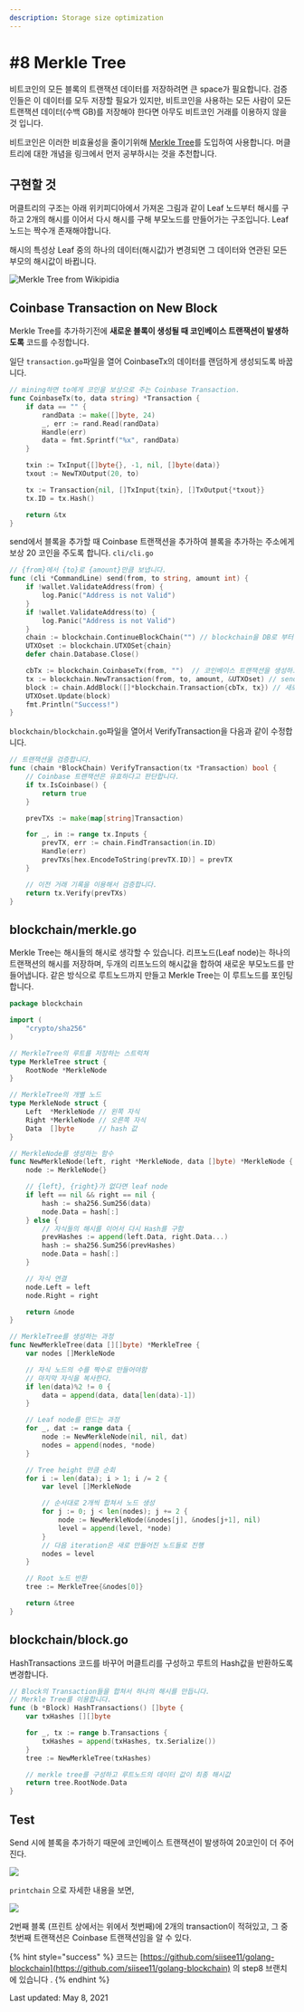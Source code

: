 ```yaml
---
description: Storage size optimization
---
```


# \#8 Merkle Tree

비트코인의 모든 블록의 트랜잭션 데이터를 저장하려면 큰 space가 필요합니다. 검증인들은 이 데이터를 모두 저장할 필요가 있지만, 비트코인을 사용하는 모든 사람이 모든 트랜잭션 데이터\(수백 GB\)를 저장해야 한다면 아무도 비트코인 거래를 이용하지 않을 것 입니다.

비트코인은 이러한 비효율성을 줄이기위해 [Merkle Tree](../bitcoin/merkle-tree.md)를 도입하여 사용합니다. 머클트리에 대한 개념을 링크에서 먼저 공부하시는 것을 추천합니다.

## 구현할 것

 머클트리의 구조는 아래 위키피디아에서 가져온 그림과 같이 Leaf 노드부터 해시를 구하고 2개의 해시를 이어서 다시 해시를 구해 부모노드를 만들어가는 구조입니다. Leaf 노드는 짝수개 존재해야합니다.

해시의 특성상 Leaf 중의 하나의 데이터\(해시값\)가 변경되면 그 데이터와 연관된 모든 부모의 해시값이 바뀝니다.  

![Merkle Tree from Wikipidia](../.gitbook/assets/image%20%2896%29.png)

## Coinbase Transaction on New Block

Merkle Tree를 추가하기전에 **새로운 블록이 생성될 때 코인베이스 트랜잭션이 발생하도록** 코드를 수정합니다.

일단 `transaction.go`파일을 열어 CoinbaseTx의 데이터를 랜덤하게 생성되도록 바꿉니다.

```go
// mining하면 to에게 코인을 보상으로 주는 Coinbase Transaction.
func CoinbaseTx(to, data string) *Transaction {
	if data == "" {
		randData := make([]byte, 24)
		_, err := rand.Read(randData)
		Handle(err)
		data = fmt.Sprintf("%x", randData)
	}

	txin := TxInput{[]byte{}, -1, nil, []byte(data)}
	txout := NewTXOutput(20, to)

	tx := Transaction{nil, []TxInput{txin}, []TxOutput{*txout}}
	tx.ID = tx.Hash()

	return &tx
}
```

send에서 블록을 추가할 때 Coinbase 트랜잭션을 추가하여 블록을 추가하는 주소에게 보상 20 코인을 주도록 합니다. `cli/cli.go`

```go
// {from}에서 {to}로 {amount}만큼 보냅니다.
func (cli *CommandLine) send(from, to string, amount int) {
	if !wallet.ValidateAddress(from) {
		log.Panic("Address is not Valid")
	}
	if !wallet.ValidateAddress(to) {
		log.Panic("Address is not Valid")
	}
	chain := blockchain.ContinueBlockChain("") // blockchain을 DB로 부터 받아온다.
	UTXOset := blockchain.UTXOSet{chain}
	defer chain.Database.Close()

	cbTx := blockchain.CoinbaseTx(from, "")  // 코인베이스 트랜잭션을 생성하고
	tx := blockchain.NewTransaction(from, to, amount, &UTXOset) // send 트랜잭션도 생성하여
	block := chain.AddBlock([]*blockchain.Transaction{cbTx, tx}) // 새로운 블록에 추가합니다.
	UTXOset.Update(block)
	fmt.Println("Success!")
}
```

`blockchain/blockchain.go`파일을 열어서 VerifyTransaction을 다음과 같이 수정합니다.

```go
// 트랜잭션을 검증합니다.
func (chain *BlockChain) VerifyTransaction(tx *Transaction) bool {
	// Coinbase 트랜잭션은 유효하다고 판단합니다.
	if tx.IsCoinbase() {
		return true
	}

	prevTXs := make(map[string]Transaction)

	for _, in := range tx.Inputs {
		prevTX, err := chain.FindTransaction(in.ID)
		Handle(err)
		prevTXs[hex.EncodeToString(prevTX.ID)] = prevTX
	}

	// 이전 거래 기록을 이용해서 검증합니다.
	return tx.Verify(prevTXs)
}
```

##  blockchain/merkle.go

Merkle Tree는 해시들의 해시로 생각할 수 있습니다. 리프노드\(Leaf node\)는 하나의 트랜잭션의 해시를 저장하며, 두개의 리프노드의 해시값을 합하여 새로운 부모노드를 만들어냅니다. 같은 방식으로 루트노드까지 만들고 Merkle Tree는 이 루트노드를 포인팅합니다.

```go
package blockchain

import (
	"crypto/sha256"
)

// MerkleTree의 루트를 저장하는 스트럭쳐
type MerkleTree struct {
	RootNode *MerkleNode
}

// MerkleTree의 개별 노드
type MerkleNode struct {
	Left  *MerkleNode // 왼쪽 자식
	Right *MerkleNode // 오른쪽 자식
	Data  []byte      // hash 값
}

// MerkleNode를 생성하는 함수
func NewMerkleNode(left, right *MerkleNode, data []byte) *MerkleNode {
	node := MerkleNode{}

	// {left}, {right}가 없다면 leaf node
	if left == nil && right == nil {
		hash := sha256.Sum256(data)
		node.Data = hash[:]
	} else {
		// 자식들의 해시를 이어서 다시 Hash를 구함
		prevHashes := append(left.Data, right.Data...)
		hash := sha256.Sum256(prevHashes)
		node.Data = hash[:]
	}

	// 자식 연결
	node.Left = left
	node.Right = right

	return &node
}

// MerkleTree를 생성하는 과정
func NewMerkleTree(data [][]byte) *MerkleTree {
	var nodes []MerkleNode

	// 자식 노드의 수를 짝수로 만들어야함
	// 마지막 자식을 복사한다.
	if len(data)%2 != 0 {
		data = append(data, data[len(data)-1])
	}

	// Leaf node를 만드는 과정
	for _, dat := range data {
		node := NewMerkleNode(nil, nil, dat)
		nodes = append(nodes, *node)
	}

	// Tree height 만큼 순회
	for i := len(data); i > 1; i /= 2 {
		var level []MerkleNode

		// 순서대로 2개씩 합쳐서 노드 생성
		for j := 0; j < len(nodes); j += 2 {
			node := NewMerkleNode(&nodes[j], &nodes[j+1], nil)
			level = append(level, *node)
		}
		// 다음 iteration은 새로 만들어진 노드들로 진행
		nodes = level
	}

	// Root 노드 반환
	tree := MerkleTree{&nodes[0]}

	return &tree
}
```

## blockchain/block.go

HashTransactions 코드를 바꾸어 머클트리를 구성하고 루트의 Hash값을 반환하도록 변경합니다.

```go
// Block의 Transaction들을 합쳐서 하나의 해시를 만듭니다.
// Merkle Tree를 이용합니다.
func (b *Block) HashTransactions() []byte {
	var txHashes [][]byte

	for _, tx := range b.Transactions {
		txHashes = append(txHashes, tx.Serialize())
	}
	tree := NewMerkleTree(txHashes)

	// merkle tree를 구성하고 루트노드의 데이터 값이 최종 해시값
	return tree.RootNode.Data
}
```

## Test

Send 시에 블록을 추가하기 때문에 코인베이스 트랜잭션이 발생하여 20코인이 더 주어진다.

![](../.gitbook/assets/image%20%2880%29.png)

`printchain` 으로 자세한 내용을 보면,

![](../.gitbook/assets/image%20%2883%29.png)

2번째 블록 \(프린트 상에서는 위에서 첫번째\)에 2개의 transaction이 적혀있고, 그 중 첫번째 트랜잭션은 Coinbase 트랜잭션임을 알 수 있다.





{% hint style="success" %}
코드는  [https://github.com/siisee11/golang-blockchain](https://github.com/siisee11/golang-blockchain) 의 step8 브랜치에 있습니다 . 
{% endhint %}



Last updated: May 8, 2021

